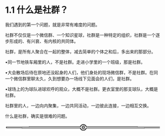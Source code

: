 # 1.1 什么是社群？

我们遇到的第一个问题，就是非常有难度的问题。

社群不仅仅是一个微信群、一个知识星球，社群是一种特定的组织，社群是一个逐步形成的、有兴衰、有内核的共同体。

社群，是所有人聚合在一起的整体，减去简单的个体之和后，多出来的那部分。

•同一节地铁车厢里的人，不是社群。走进小学里的一个班级，那是社群。

•大会散场后待在原地还没起身的人们，他们身处的现场微信群，不是社群。在同一个微信群里聊太久，久到想要办一场线下见面会的人们，是社群。

•球场上的为球队进球欢呼的观众，大概不是社群。更衣室里的那支球队，大概是社群。

社群里的人，一边向内聚集，一边共同活动，一边彼此连接，一边相互交换。

什么是社群，确实是很难的问题。

![](img/08b409e548d8d310a42e1b70226b77ec.png)